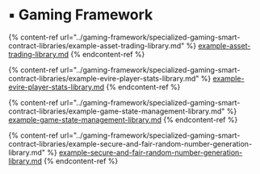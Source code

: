 # ▪️ Gaming Framework

{% content-ref url="../gaming-framework/specialized-gaming-smart-contract-libraries/example-asset-trading-library.md" %}
[example-asset-trading-library.md](../gaming-framework/specialized-gaming-smart-contract-libraries/example-asset-trading-library.md)
{% endcontent-ref %}

{% content-ref url="../gaming-framework/specialized-gaming-smart-contract-libraries/example-evire-player-stats-library.md" %}
[example-evire-player-stats-library.md](../gaming-framework/specialized-gaming-smart-contract-libraries/example-evire-player-stats-library.md)
{% endcontent-ref %}

{% content-ref url="../gaming-framework/specialized-gaming-smart-contract-libraries/example-game-state-management-library.md" %}
[example-game-state-management-library.md](../gaming-framework/specialized-gaming-smart-contract-libraries/example-game-state-management-library.md)
{% endcontent-ref %}

{% content-ref url="../gaming-framework/specialized-gaming-smart-contract-libraries/example-secure-and-fair-random-number-generation-library.md" %}
[example-secure-and-fair-random-number-generation-library.md](../gaming-framework/specialized-gaming-smart-contract-libraries/example-secure-and-fair-random-number-generation-library.md)
{% endcontent-ref %}
